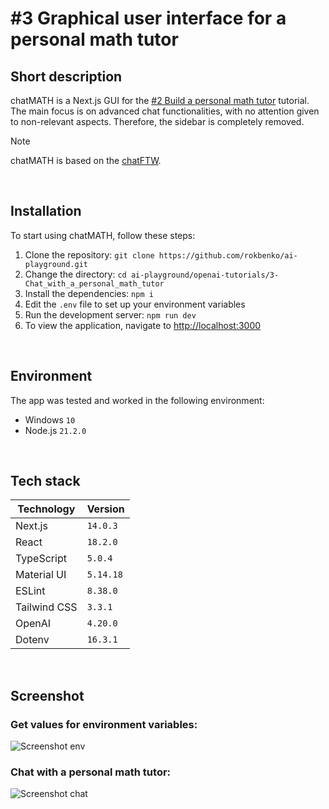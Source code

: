 # #3 Graphical user interface for a personal math tutor

## Short description

chatMATH is a Next.js GUI for the <a href="https://github.com/rokbenko/ai-playground/tree/main/openai-tutorials/2-Build_a_personal_math_tutor">#2 Build a personal math tutor</a> tutorial. The main focus is on advanced chat functionalities, with no attention given to non-relevant aspects. Therefore, the sidebar is completely removed.

> [!NOTE]
> chatMATH is based on the <a href="https://github.com/rokbenko/chatFTW">chatFTW</a>.

<br>

## Installation

To start using chatMATH, follow these steps:

1. Clone the repository: `git clone https://github.com/rokbenko/ai-playground.git`
2. Change the directory: `cd ai-playground/openai-tutorials/3-Chat_with_a_personal_math_tutor`
3. Install the dependencies: `npm i`
4. Edit the `.env` file to set up your environment variables
5. Run the development server: `npm run dev`
6. To view the application, navigate to [http://localhost:3000](http://localhost:3000)

<br>

## Environment

The app was tested and worked in the following environment:

- Windows `10`
- Node.js `21.2.0`

<br>

## Tech stack

| Technology   | Version   |
| ------------ | --------- |
| Next.js      | `14.0.3`  |
| React        | `18.2.0`  |
| TypeScript   | `5.0.4`   |
| Material UI  | `5.14.18` |
| ESLint       | `8.38.0`  |
| Tailwind CSS | `3.3.1`   |
| OpenAI       | `4.20.0`  |
| Dotenv       | `16.3.1`  |

<br>

## Screenshot

### Get values for environment variables:

![Screenshot env](https://github.com/rokbenko/ai-playground/blob/main/openai-tutorials/3-GUI_for_a_personal_math_tutor/screenshot_env.gif)

### Chat with a personal math tutor:

![Screenshot chat](https://github.com/rokbenko/ai-playground/blob/main/openai-tutorials/3-GUI_for_a_personal_math_tutor/screenshot_chat.gif)
